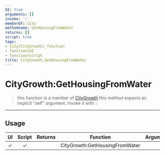 ```yaml
---
UI: true
arguments: []
invoke: ':'
memberOf: City
methodname: GetHousingFromWater
returns: []
script: true
tags:
- City/CityGrowth/_function
- function/UI
- function/script
title: CityGrowth.GetHousingFromWater
---
```

# CityGrowth:GetHousingFromWater
> this function is a member of [CityGrowth](civ-6/lua/CityGrowth.md)
> this method expects an implicit "self" argument. invoke it with `:`
-----
## Usage
|  UI | Script | Returns | Function | Arguments |
|:---:|:------:|-------:|:--------:|:---------|
|✓|✓||CityGrowth:GetHousingFromWater||

